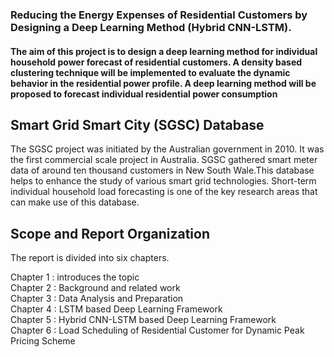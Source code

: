 ### Reducing the Energy Expenses of Residential Customers by Designing a Deep Learning Method (Hybrid CNN-LSTM). 
#### The aim of this project is to design a deep learning method for individual household power forecast of residential customers. A density based clustering technique will be implemented to evaluate the dynamic behavior in the residential power profile. A deep learning method will be proposed to forecast individual residential power consumption  
## Smart Grid Smart City (SGSC) Database
The SGSC project was initiated by the Australian government in 2010. It was the first commercial scale project in Australia. SGSC gathered smart meter data of around ten thousand customers in New South Wale.This database helps to enhance the study of various smart grid technologies. Short-term individual household load forecasting is one of the key research areas that can make use of this database.  
## Scope and Report Organization  
The report is divided into six chapters. 
  
Chapter 1 : introduces the topic  
Chapter 2 : Background and related work  
Chapter 3 : Data Analysis and Preparation  
Chapter 4 : LSTM based Deep Learning Framework  
Chapter 5 : Hybrid CNN-LSTM based Deep Learning Framework  
Chapter 6 : Load Scheduling of Residential Customer for Dynamic Peak Pricing Scheme  
